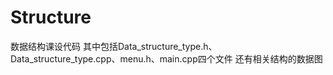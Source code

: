 # Structure
数据结构课设代码
其中包括Data_structure_type.h、Data_structure_type.cpp、menu.h、main.cpp四个文件
还有相关结构的数据图
